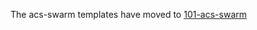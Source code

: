 The acs-swarm templates have moved to [101-acs-swarm](https://github.com/Azure/azure-quickstart-templates/tree/master/101-acs-swarm)